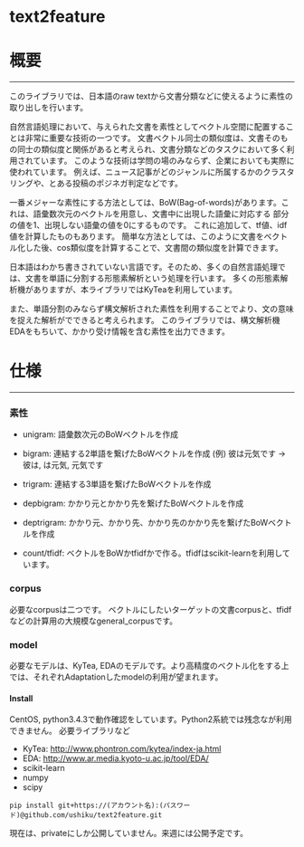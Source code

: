 # text2feature

# 概要
-----

このライブラリでは、日本語のraw textから文書分類などに使えるように素性の取り出しを行います。

自然言語処理において、与えられた文書を素性としてベクトル空間に配置することは非常に重要な技術の一つです。
文書ベクトル同士の類似度は、文書そのもの同士の類似度と関係があると考えられ、文書分類などのタスクにおいて多く利用されています。
このような技術は学問の場のみならず、企業においても実際に使われています。
例えば、ニュース記事がどのジャンルに所属するかのクラスタリングや、とある投稿のポジネガ判定などです。

一番メジャーな素性にする方法としては、BoW(Bag-of-words)があります。これは、語彙数次元のベクトルを用意し、文書中に出現した語彙に対応する
部分の値を1、出現しない語彙の値を0にするものです。
これに追加して、tf値、idf値を計算したものもあります。
簡単な方法としては、このように文書をベクトル化した後、cos類似度を計算することで、文書間の類似度を計算できます。

日本語はわかち書きされていない言語です。そのため、多くの自然言語処理では、文書を単語に分割する形態素解析という処理を行います。
多くの形態素解析機がありますが、本ライブラリではKyTeaを利用しています。

また、単語分割のみならず構文解析された素性を利用することでより、文の意味を捉えた解析がでできると考えられます。
このライブラリでは、構文解析機EDAをもちいて、かかり受け情報を含む素性を出力できます。

# 仕様
----
### 素性
- unigram: 語彙数次元のBoWベクトルを作成
- bigram:  連結する2単語を繋げたBoWベクトルを作成
  (例) 彼は元気です -> 彼は, は元気, 元気です
- trigram: 連結する3単語を繋げたBoWベクトルを作成

- depbigram: かかり元とかかり先を繋げたBoWベクトルを作成
- deptrigram: かかり元、かかり先、かかり先のかかり先を繋げたBoWベクトルを作成

- count/tfidf: ベクトルをBoWかtfidfかで作る。tfidfはscikit-learnを利用しています。

### corpus
必要なcorpusは二つです。
ベクトルにしたいターゲットの文書corpusと、tfidfなどの計算用の大規模なgeneral_corpusです。

### model
必要なモデルは、KyTea, EDAのモデルです。より高精度のベクトル化をする上では、それぞれAdaptationしたmodelの利用が望まれます。

#### Install
CentOS, python3.4.3で動作確認をしています。Python2系統では残念なが利用できません。
必要ライブラリなど
- KyTea: http://www.phontron.com/kytea/index-ja.html
- EDA: http://www.ar.media.kyoto-u.ac.jp/tool/EDA/
- scikit-learn
- numpy
- scipy

```
pip install git+https://(アカウント名):(パスワード)@github.com/ushiku/text2feature.git
```

現在は、privateにしか公開していません。来週には公開予定です。

